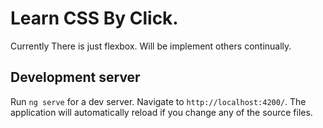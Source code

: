 # Learn CSS By Click.

Currently There is just flexbox. Will be implement others continually. 


## Development server

Run `ng serve` for a dev server. Navigate to `http://localhost:4200/`. The application will automatically reload if you change any of the source files.
